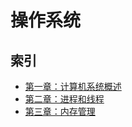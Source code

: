 # 操作系统

## 索引

* [第一章：计算机系统概述](./第一章：计算机系统概述/README.md)
* [第二章：进程和线程](./第二章：进程和线程/README.md)
* [第三章：内存管理](./第三章：内存管理/README.md)